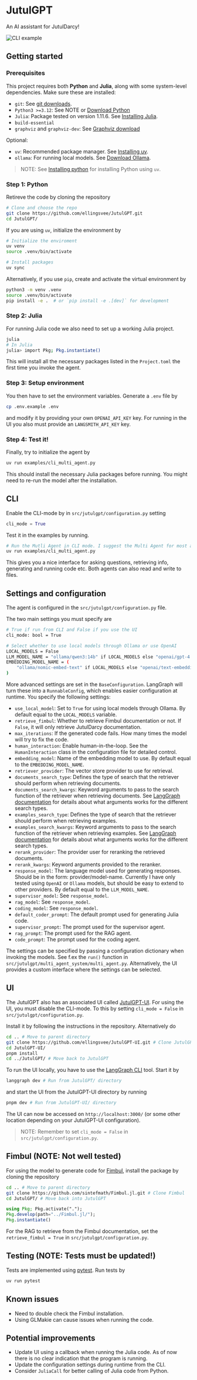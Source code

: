 # JutulGPT

An AI assistant for JutulDarcy!

![CLI example](images/cli_cropped.png "CLI example")

## Getting started

### Prerequisites

This project requires both **Python** and **Julia**, along with some system-level dependencies. Make sure these are installed:
- `git`: See [git downloads](https://git-scm.com/downloads).
- `Python3 >=3.12`: See NOTE or [Download Python](https://www.python.org/downloads/)
- `Julia`: Package tested on version 1.11.6. See [Installing Julia](https://julialang.org/install/).
- `build-essential`
- `graphviz` and `graphviz-dev`: See [Graphviz download](https://graphviz.org/download/)

Optional:
- `uv`: Recommended package manager. See [Installing uv](https://docs.astral.sh/uv/getting-started/installation/).
- `ollama`: For running local models. See [Download Ollama](https://ollama.com/download).

> NOTE: See [Installing python](https://docs.astral.sh/uv/guides/install-python/) for installing Python using `uv`. 



### Step 1: Python
Retireve the code by cloning the repository
```bash
# Clone and choose the repo
git clone https://github.com/ellingsvee/JutulGPT.git
cd JutulGPT/
```
If you are using `uv`, initialize the environment by
```bash
# Initialize the enviroment
uv venv
source .venv/bin/activate

# Install packages
uv sync
```


Alternatively, if you use `pip`, create and activate the virtual environment by
```bash
python3 -m venv .venv
source .venv/bin/activate
pip install -e .  # or `pip install -e .[dev]` for development
```
### Step 2: Julia
For running Julia code we also need to set up a working Julia project. 
```bash
julia
# In Julia
julia> import Pkg; Pkg.instantiate()
```
This will install all the necessary packages listed in the `Project.toml` the first time you invoke the agent.


### Step 3: Setup environment
You then have to set the environment variables. Generate a `.env` file by
```bash
cp .env.example .env
```
and modify it by providing your own `OPENAI_API_KEY` key.  For running in the UI you also must provide an `LANGSMITH_API_KEY` key.


### Step 4: Test it!

Finally, try to initialize the agent by
```bash
uv run examples/cli_multi_agent.py
```
This should install the necessary Julia packages before running. You might need to re-run the model after the installation.

## CLI 

Enable the CLI-mode by in `src/jutulgpt/configuration.py` setting
```python
cli_mode = True
```

Test it in the examples by running. 
```bash
# Run the Mutli Agent in CLI mode. I suggest the Multi Agent for most advanced tasks!
uv run examples/cli_multi_agent.py
```
This gives you a nice interface for asking questions, retrieving info, generating and running code etc. Both agents can also read and write to files.

## Settings and configuration
The agent is configured in the `src/jutulgpt/configuration.py` file.  

The two main settings you must specify are
```bash
# True if run from CLI and False if you use the UI
cli_mode: bool = True

# Select whether to use local models through Ollama or use OpenAI
LOCAL_MODELS = False
LLM_MODEL_NAME = "ollama/qwen3:14b" if LOCAL_MODELS else "openai/gpt-4.1-mini"
EMBEDDING_MODEL_NAME = (
    "ollama/nomic-embed-text" if LOCAL_MODELS else "openai/text-embedding-3-small"
)
```

More advanced settings are set in the `BaseConfiguration`. LangGraph will turn these into a `RunnableConfig`, which enables easier configuration at runtime.  You specify the following settings:
- `use_local_model`: Set to `True` for using local models through Ollama. By default equal to the `LOCAL_MODELS` variable.
- `retrieve_fimbul`: Whether to retrieve Fimbul documentation or not. If `False`, it will only retrieve JutulDarcy documentation.
- `max_iterations`: If the generated code fails. How many times the model will try to fix the code.
- `human_interaction`: Enable human-in-the-loop. See the `HumanInteraction` class in the configuration file for detailed control.
- `embedding_model`: Name of the embedding model to use. By default equal to the `EMBEDDING_MODEL_NAME`.
- `retriever_provider`: The vector store provider to use for retrieval.
- `documents_search_type`: Defines the type of search that the retriever should perform when retrieving documents.
- `documents_search_kwargs`: Keyword arguments to pass to the search function of the retriever when retrieving documents. See [LangGraph documentation](https://python.langchain.com/api_reference/chroma/vectorstores/langchain_chroma.vectorstores.Chroma.html#langchain_chroma.vectorstores.Chroma.as_retriever) for details about what arguments works for the different search types.
- `examples_search_type`: Defines the type of search that the retriever should perform when retrieving examples.
- `examples_search_kwargs`: Keyword arguments to pass to the search function of the retriever when retrieving examples. See [LangGraph documentation](https://python.langchain.com/api_reference/chroma/vectorstores/langchain_chroma.vectorstores.Chroma.html#langchain_chroma.vectorstores.Chroma.as_retriever) for details about what arguments works for the different search types.
- `rerank_provider`: The provider user for reranking the retrieved documents.
- `rerank_kwargs`: Keyword arguments provided to the reranker.
- `response_model`: The language model used for generating responses. Should be in the form: provider/model-name. Currently I have only tested using `OpenAI` or `Ollama` models, but should be easy to extend to other providers. By default equal to the `LLM_MODEL_NAME`.
- `supervisor_model`: See `response_model`.
- `rag_model`: See `response_model`.
- `coding_model`: See `response_model`.
- `default_coder_prompt`: The default prompt used for generating Julia code.
- `supervisor_prompt`: The prompt used for the supervisor agent.
- `rag_prompt`: The prompt used for the RAG agent.
- `code_prompt`: The prompt used for the coding agent.

The settings can be specified by passing a configuration dictionary when invoking the models. See f.ex the `run()` function in `src/jutulgpt/multi_agent_system/multi_agent.py`. Alternatively, the UI provides a custom interface where the settings can be selected.

## UI
The JutulGPT also has an associated UI called [JutulGPT-UI](https://github.com/ellingsvee/JutulGPT-UI).  For using the UI, you must disable the CLI-mode. To this by setting `cli_mode = False` in `src/jutulgpt/configuration.py`.

Install it by following the instructions in the repository. Alternatively do
```bash
cd .. # Move to parent directory
git clone https://github.com/ellingsvee/JutulGPT-UI.git # Clone JutulGPT-UI
cd JutulGPT-UI/
pnpm install
cd ../JutulGPT/ # Move back to JutulGPT
```

To run the UI locally, you have to use the [LangGraph CLI](https://langchain-ai.github.io/langgraph/cloud/reference/cli/) tool. Start it by
```bash
langgraph dev # Run from JutulGPT/ directory
```
and start the UI from the JutulGPT-UI directory by running
```bash
pnpm dev # Run from JutulGPT-UI/ directory
```
The UI can now be accessed on `http://localhost:3000/` (or some other location depending on your JutulGPT-UI configuration).

> NOTE: Remember to set `cli_mode = False` in `src/jutulgpt/configuration.py`.

## Fimbul (NOTE: Not well tested)
For using the model to generate code for [Fimbul](https://github.com/sintefmath/Fimbul.jl), install the package by cloning the repository
```bash
cd .. # Move to parent directory
git clone https://github.com/sintefmath/Fimbul.jl.git # Clone Fimbul
cd JutulGPT/ # Move back into JutulGPT
```
```julia
using Pkg; Pkg.activate(".");
Pkg.develop(path="../Fimbul.jl/");
Pkg.instantiate()
```
For the RAG to retrieve from the Fimbul documentation, set the `retrieve_fimbul = True` in `src/jutulgpt/configuration.py`.

## Testing (NOTE: Tests must be updated!)
Tests are implemented using [pytest](https://docs.pytest.org/en/stable/). Run tests by
```bash
uv run pytest
```

## Known issues
- Need to double check the Fimbul installation.
- Using GLMakie can cause issues when running the code.

## Potential improvements
- Update UI using a callback when running the Julia code. As of now there is no clear indication that the program is running.
- Update the configuration settings during runtime from the CLI.
- Consider `JuliaCall` for better calling of Julia code from Python.
